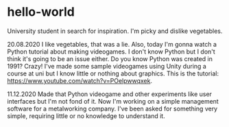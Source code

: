# hello-world

University student in search for inspiration. I'm picky and dislike vegetables.

20.08.2020 I like vegetables, that was a lie. Also, today I'm gonna watch a Python tutorial about making videogames. I don't know Python but I don't think it's going to be an issue either. Do you know Python was created in 1991? Crazy! I've made some sample videogames using Unity during a course at uni but I know little or nothing about graphics. This is the tutorial: https://www.youtube.com/watch?v=POelpwwqxek.

11.12.2020 Made that Python videogame and other experiments like user interfaces but I'm not fond of it. Now I'm working on a simple management software for a metalworking company. I've been asked for something very simple, requiring little or no knowledge to understand it.
